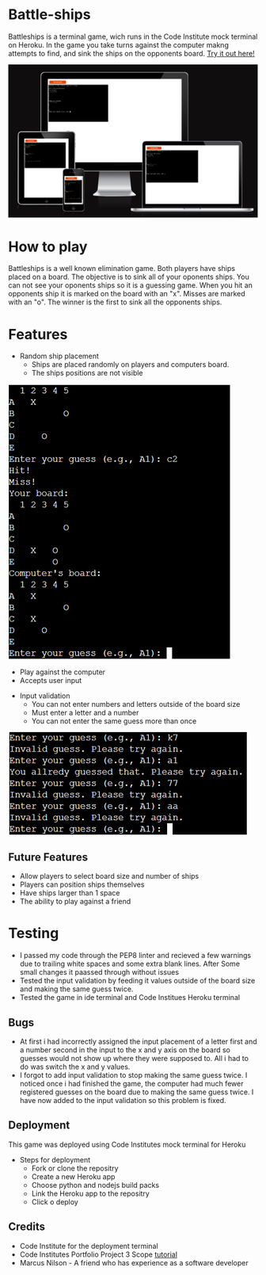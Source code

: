 # Battle-ships
Battleships is a terminal game, wich runs in the Code Institute mock terminal on Heroku. In the game you take turns against the computer makng attempts to find, and sink the ships on the opponents board. [Try it out here!](https://battle-ships-by-justin-f9c8a95e0da7.herokuapp.com/)

![A mockup of deployed game](/assets/images/mockup.png)

# How to play
Battleships is a well known elimination game. Both players have ships placed on a board. The objective is to sink all of your oponents ships. You can not see your oponents ships so it is a guessing game. When you hit an opponents ship it is marked on the board with an "x". Misses are marked with an "o".
The winner is the first to sink all the opponents ships.


# Features

* Random ship placement
  - Ships are placed randomly on players and computers board.
  - The ships positions are not visible

![picture of the playing boards](/assets/images/board.png)

  - Play against the computer
  - Accepts user input

* Input validation
  - You can not enter numbers and letters outside of the board size
  - Must enter a letter and a number
  - You can not enter the same guess more than once

![Picture of input validation](/assets/images/Input-validation.png)

## Future Features
* Allow players to select board size and number of ships
* Players can position ships themselves
* Have ships larger than 1 space
* The ability to play against a friend
# Testing
* I passed my code through the PEP8 linter and recieved a few warnings due to trailing white spaces and some extra blank lines. After Some small changes it paassed through without issues
* Tested the input validation by feeding it values outside of the board size and making the same guess twice.
* Tested the game in ide terminal and Code Institues Heroku terminal

## Bugs
* At first i had incorrectly assigned the input placement of a letter first and a number second in the input to the x and y axis on the board so guesses would not show up where they were supposed to. All i had to do was switch the x and y values.
* I forgot to add input validation to stop making the same guess twice. I noticed once i had finished the game, the computer had much fewer registered guesses on the board due to making the same guess twice. I have now added to the input validation so this problem is fixed.

## Deployment
This game was deployed using Code Institutes mock terminal for Heroku

* Steps for deployment
  - Fork or clone the repositry
  - Create a new Heroku app
  - Choose python and nodejs build packs
  - Link the Heroku app to the repositry
  - Click o deploy

## Credits
* Code Institute for the deployment terminal
* Code Institutes Portfolio Project 3 Scope [tutorial](https://learn.codeinstitute.net/courses/course-v1:CodeInstitute+PE_PAGPPF+2021_Q2/courseware/b3378fc1159e43e3b70916fdefdfae51/605f34e006594dc4ae19f5e60ec75e2e/)
* Marcus Nilson - A friend who has experience as a software developer
